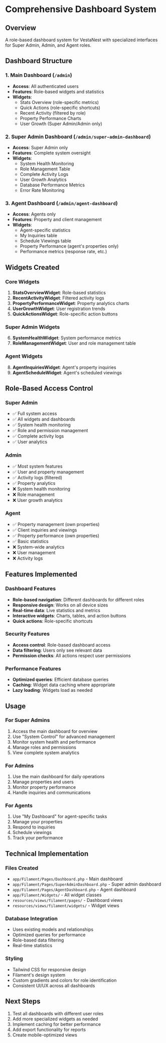 # Comprehensive Dashboard System

## Overview
A role-based dashboard system for VestaNest with specialized interfaces for Super Admin, Admin, and Agent roles.

## Dashboard Structure

### 1. Main Dashboard (`/admin`)
- **Access**: All authenticated users
- **Features**: Role-based widgets and statistics
- **Widgets**: 
  - Stats Overview (role-specific metrics)
  - Quick Actions (role-specific shortcuts)
  - Recent Activity (filtered by role)
  - Property Performance Charts
  - User Growth (Super Admin/Admin only)

### 2. Super Admin Dashboard (`/admin/super-admin-dashboard`)
- **Access**: Super Admin only
- **Features**: Complete system oversight
- **Widgets**:
  - System Health Monitoring
  - Role Management Table
  - Complete Activity Logs
  - User Growth Analytics
  - Database Performance Metrics
  - Error Rate Monitoring

### 3. Agent Dashboard (`/admin/agent-dashboard`)
- **Access**: Agents only
- **Features**: Property and client management
- **Widgets**:
  - Agent-specific statistics
  - My Inquiries table
  - Schedule Viewings table
  - Property Performance (agent's properties only)
  - Performance metrics (response rate, etc.)

## Widgets Created

### Core Widgets
1. **StatsOverviewWidget**: Role-based statistics
2. **RecentActivityWidget**: Filtered activity logs
3. **PropertyPerformanceWidget**: Property analytics charts
4. **UserGrowthWidget**: User registration trends
5. **QuickActionsWidget**: Role-specific action buttons

### Super Admin Widgets
6. **SystemHealthWidget**: System performance metrics
7. **RoleManagementWidget**: User and role management table

### Agent Widgets
8. **AgentInquiriesWidget**: Agent's property inquiries
9. **AgentScheduleWidget**: Agent's scheduled viewings

## Role-Based Access Control

### Super Admin
- ✅ Full system access
- ✅ All widgets and dashboards
- ✅ System health monitoring
- ✅ Role and permission management
- ✅ Complete activity logs
- ✅ User analytics

### Admin
- ✅ Most system features
- ✅ User and property management
- ✅ Activity logs (filtered)
- ✅ Property analytics
- ❌ System health monitoring
- ❌ Role management
- ❌ User growth analytics

### Agent
- ✅ Property management (own properties)
- ✅ Client inquiries and viewings
- ✅ Property performance (own properties)
- ✅ Basic statistics
- ❌ System-wide analytics
- ❌ User management
- ❌ Activity logs

## Features Implemented

### Dashboard Features
- **Role-based navigation**: Different dashboards for different roles
- **Responsive design**: Works on all device sizes
- **Real-time data**: Live statistics and metrics
- **Interactive widgets**: Charts, tables, and action buttons
- **Quick actions**: Role-specific shortcuts

### Security Features
- **Access control**: Role-based dashboard access
- **Data filtering**: Users only see relevant data
- **Permission checks**: All actions respect user permissions

### Performance Features
- **Optimized queries**: Efficient database queries
- **Caching**: Widget data caching where appropriate
- **Lazy loading**: Widgets load as needed

## Usage

### For Super Admins
1. Access the main dashboard for overview
2. Use "System Control" for advanced management
3. Monitor system health and performance
4. Manage roles and permissions
5. View complete system analytics

### For Admins
1. Use the main dashboard for daily operations
2. Manage properties and users
3. Monitor property performance
4. Handle inquiries and communications

### For Agents
1. Use "My Dashboard" for agent-specific tasks
2. Manage your properties
3. Respond to inquiries
4. Schedule viewings
5. Track your performance

## Technical Implementation

### Files Created
- `app/Filament/Pages/Dashboard.php` - Main dashboard
- `app/Filament/Pages/SuperAdminDashboard.php` - Super admin dashboard
- `app/Filament/Pages/AgentDashboard.php` - Agent dashboard
- `app/Filament/Widgets/` - All widget classes
- `resources/views/filament/pages/` - Dashboard views
- `resources/views/filament/widgets/` - Widget views

### Database Integration
- Uses existing models and relationships
- Optimized queries for performance
- Role-based data filtering
- Real-time statistics

### Styling
- Tailwind CSS for responsive design
- Filament's design system
- Custom gradients and colors for role identification
- Consistent UI/UX across all dashboards

## Next Steps
1. Test all dashboards with different user roles
2. Add more specialized widgets as needed
3. Implement caching for better performance
4. Add export functionality for reports
5. Create mobile-optimized views
